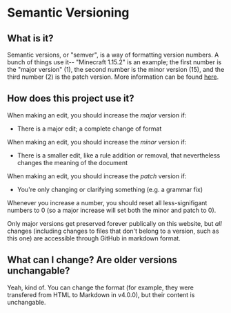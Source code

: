 # Semantic Versioning

## What is it?

Semantic versions, or "semver", is a way of formatting version numbers. A bunch of things use it-- "Minecraft 1.15.2" is an example; the first number is the "major version" (1), the second number is the minor version (15), and the third number (2) is the patch version. More information can be found [here](https://semver.org/).

## How does this project use it?

When making an edit, you should increase the *major* version if:

* There is a major edit; a complete change of format

When making an edit, you should increase the *minor* version if:

* There is a smaller edit, like a rule addition or removal, that nevertheless changes the meaning of the document

When making an edit, you should increase the *patch* version if:

* You're only changing or clarifying something (e.g. a grammar fix)

Whenever you increase a number, you should reset all less-signifigant numbers to 0 (so a major increase will set both the minor and patch to 0).

Only major versions get preserved forever publically on this website, but *all* changes (including changes to files that don't belong to a version, such as this one) are accessible through GitHub in markdown format.

## What can I change? Are older versions unchangable?

Yeah, kind of. You can change the format (for example, they were transfered from HTML to Markdown in v4.0.0), but their content is unchangable.

